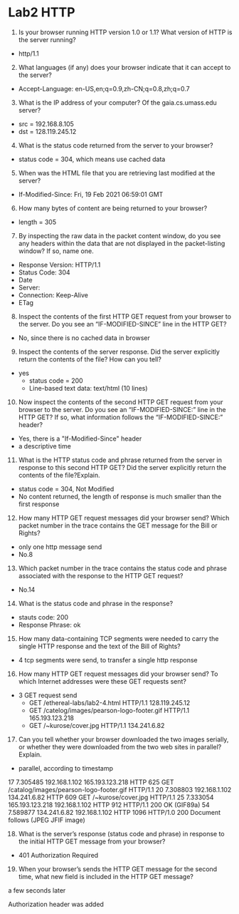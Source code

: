# Lab2 HTTP


1. Is your browser running HTTP version 1.0 or 1.1? What version of HTTP is the server running?

* http/1.1

2. What languages (if any) does your browser indicate that it can accept to the server?

* Accept-Language: en-US,en;q=0.9,zh-CN;q=0.8,zh;q=0.7

3. What is the IP address of your computer? Of the gaia.cs.umass.edu server?

* src = 192.168.8.105
* dst = 128.119.245.12

4. What is the status code returned from the server to your browser?

* status code = 304, which means use cached data

5. When was the HTML file that you are retrieving last modified at the server?

* If-Modified-Since: Fri, 19 Feb 2021 06:59:01 GMT

6. How many bytes of content are being returned to your browser?

* length = 305

7. By inspecting the raw data in the packet content window, do you see any headers within the data that are not displayed in the packet-listing window? If so, name one.

* Response Version: HTTP/1.1
* Status Code: 304
* Date
* Server:
* Connection: Keep-Alive
* ETag

8. Inspect the contents of the first HTTP GET request from your browser to the server. Do you see an “IF-MODIFIED-SINCE” line in the HTTP GET?

* No, since there is no cached data in browser

9. Inspect the contents of the server response. Did the server explicitly return the contents of the file? How can you tell?

* yes
  * status code = 200
  * Line-based text data: text/html (10 lines)

10. Now inspect the contents of the second HTTP GET request from your browser to the server. Do you see an “IF-MODIFIED-SINCE:” line in the HTTP GET? If
so, what information follows the “IF-MODIFIED-SINCE:” header?

* Yes, there is a "If-Modified-Since" header
* a descriptive time

11. What is the HTTP status code and phrase returned from the server in response to this second HTTP GET? Did the server explicitly return the contents of the file?Explain.

* status code = 304, Not Modified
* No content returned, the length of response is much smaller than the first response

12. How many HTTP GET request messages did your browser send? Which packet number in the trace contains the GET message for the Bill or Rights?

* only one http message send
* No.8

13. Which packet number in the trace contains the status code and phrase associated with the response to the HTTP GET request?

* No.14

14. What is the status code and phrase in the response?

* stauts code: 200
* Response Phrase: ok

15. How many data-containing TCP segments were needed to carry the single HTTP response and the text of the Bill of Rights?

* 4 tcp segments were send, to transfer a single http response

16. How many HTTP GET request messages did your browser send? To which Internet addresses were these GET requests sent?

* 3 GET request send
  * GET /ethereal-labs/lab2-4.html HTTP/1.1    128.119.245.12
  * GET /catelog/images/pearson-logo-footer.gif HTTP/1.1   165.193.123.218
  * GET /~kurose/cover.jpg HTTP/1.1   134.241.6.82

17. Can you tell whether your browser downloaded the two images serially, or whether they were downloaded from the two web sites in parallel? Explain.

* parallel, according to timestamp

17	7.305485	192.168.1.102	165.193.123.218	HTTP	625	GET /catalog/images/pearson-logo-footer.gif HTTP/1.1
20	7.308803	192.168.1.102	134.241.6.82	HTTP	609	GET /~kurose/cover.jpg HTTP/1.1
25	7.333054	165.193.123.218	192.168.1.102	HTTP	912	HTTP/1.1 200 OK  (GIF89a)
54	7.589877	134.241.6.82	192.168.1.102	HTTP	1096	HTTP/1.0 200 Document follows  (JPEG JFIF image)

18.  What is the server’s response (status code and phrase) in response to the initial HTTP GET message from your browser?

* 401 Authorization Required


19.   When your browser’s sends the HTTP GET message for the second time, what new field is included in the HTTP GET message?

a few seconds later

Authorization header was added
